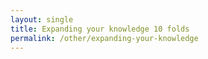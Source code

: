 ```yaml
---
layout: single
title: Expanding your knowledge 10 folds
permalink: /other/expanding-your-knowledge
---
```


